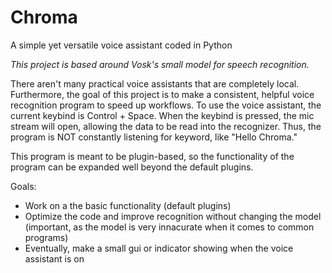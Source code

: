 # Chroma
A simple yet versatile voice assistant coded in Python

*This project is based around Vosk's small model for speech recognition.* 

There aren't many practical voice assistants that are completely local. Furthermore, the goal of this project is to make a consistent, helpful voice recognition program to speed up workflows. 
To use the voice assistant, the current keybind is Control + Space. When the keybind is pressed, the mic stream will open, allowing the data to be read into the recognizer. Thus, the program is NOT constantly listening for keyword, like "Hello Chroma." 

This program is meant to be plugin-based, so the functionality of the program can be expanded well beyond the default plugins. 

Goals:
- Work on a the basic functionality (default plugins)
- Optimize the code and improve recognition without changing the model (important, as the model is very innacurate when it comes to common programs)
- Eventually, make a small gui or indicator showing when the voice assistant is on 

